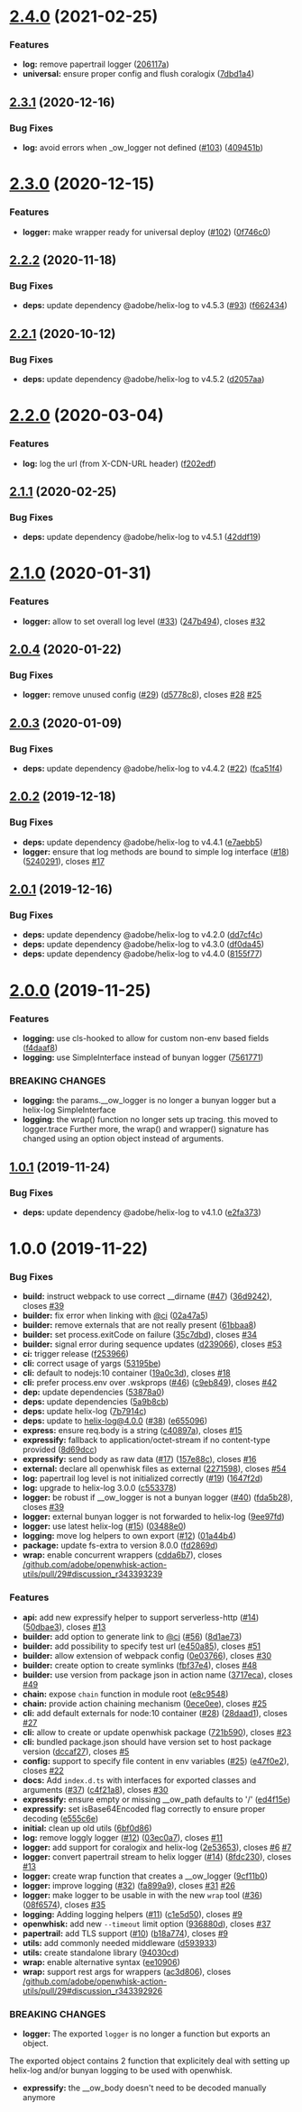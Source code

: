 # [2.4.0](https://github.com/adobe/openwhisk-action-logger/compare/v2.3.1...v2.4.0) (2021-02-25)


### Features

* **log:** remove papertrail logger ([206117a](https://github.com/adobe/openwhisk-action-logger/commit/206117a40651b8c6ffe5ca8db4642a32562a7bae))
* **universal:** ensure proper config and flush coralogix ([7dbd1a4](https://github.com/adobe/openwhisk-action-logger/commit/7dbd1a4a34b6d83857991e8eab6b4ffdae3385d1))

## [2.3.1](https://github.com/adobe/openwhisk-action-logger/compare/v2.3.0...v2.3.1) (2020-12-16)


### Bug Fixes

* **log:** avoid errors when _ow_logger not defined ([#103](https://github.com/adobe/openwhisk-action-logger/issues/103)) ([409451b](https://github.com/adobe/openwhisk-action-logger/commit/409451bfacaf345f1ad38bf692ec27c62eb6ce07))

# [2.3.0](https://github.com/adobe/openwhisk-action-logger/compare/v2.2.2...v2.3.0) (2020-12-15)


### Features

* **logger:** make wrapper ready for universal deploy ([#102](https://github.com/adobe/openwhisk-action-logger/issues/102)) ([0f746c0](https://github.com/adobe/openwhisk-action-logger/commit/0f746c09489091b1d322aa70f14795e81d0e4a56))

## [2.2.2](https://github.com/adobe/openwhisk-action-logger/compare/v2.2.1...v2.2.2) (2020-11-18)


### Bug Fixes

* **deps:** update dependency @adobe/helix-log to v4.5.3 ([#93](https://github.com/adobe/openwhisk-action-logger/issues/93)) ([f662434](https://github.com/adobe/openwhisk-action-logger/commit/f6624345f8914b18a5f4a583ee748bf7d6abc07f))

## [2.2.1](https://github.com/adobe/openwhisk-action-logger/compare/v2.2.0...v2.2.1) (2020-10-12)


### Bug Fixes

* **deps:** update dependency @adobe/helix-log to v4.5.2 ([d2057aa](https://github.com/adobe/openwhisk-action-logger/commit/d2057aa5234380aac049b8ef32f80e5d2326e76f))

# [2.2.0](https://github.com/adobe/openwhisk-action-logger/compare/v2.1.1...v2.2.0) (2020-03-04)


### Features

* **log:** log the url (from X-CDN-URL header) ([f202edf](https://github.com/adobe/openwhisk-action-logger/commit/f202edf9e48af33e76fc8e7c67a159d91b712fb4))

## [2.1.1](https://github.com/adobe/openwhisk-action-logger/compare/v2.1.0...v2.1.1) (2020-02-25)


### Bug Fixes

* **deps:** update dependency @adobe/helix-log to v4.5.1 ([42ddf19](https://github.com/adobe/openwhisk-action-logger/commit/42ddf19a829141227004b321ed6b9ae71adcad4d))

# [2.1.0](https://github.com/adobe/openwhisk-action-logger/compare/v2.0.4...v2.1.0) (2020-01-31)


### Features

* **logger:** allow to set overall log level ([#33](https://github.com/adobe/openwhisk-action-logger/issues/33)) ([247b494](https://github.com/adobe/openwhisk-action-logger/commit/247b494057db9a0431f3581e4fca6659335561e2)), closes [#32](https://github.com/adobe/openwhisk-action-logger/issues/32)

## [2.0.4](https://github.com/adobe/openwhisk-action-logger/compare/v2.0.3...v2.0.4) (2020-01-22)


### Bug Fixes

* **logger:** remove unused config ([#29](https://github.com/adobe/openwhisk-action-logger/issues/29)) ([d5778c8](https://github.com/adobe/openwhisk-action-logger/commit/d5778c8c39f09957657ee5061f6eda1e7c75ad05)), closes [#28](https://github.com/adobe/openwhisk-action-logger/issues/28) [#25](https://github.com/adobe/openwhisk-action-logger/issues/25)

## [2.0.3](https://github.com/adobe/openwhisk-action-logger/compare/v2.0.2...v2.0.3) (2020-01-09)


### Bug Fixes

* **deps:** update dependency @adobe/helix-log to v4.4.2 ([#22](https://github.com/adobe/openwhisk-action-logger/issues/22)) ([fca51f4](https://github.com/adobe/openwhisk-action-logger/commit/fca51f4b43742e01ebad0785ae958c9285cc5426))

## [2.0.2](https://github.com/adobe/openwhisk-action-logger/compare/v2.0.1...v2.0.2) (2019-12-18)


### Bug Fixes

* **deps:** update dependency @adobe/helix-log to v4.4.1 ([e7aebb5](https://github.com/adobe/openwhisk-action-logger/commit/e7aebb57a55440656d3b250c6ea575d40258d51c))
* **logger:** ensure that log methods are bound to simple log interface ([#18](https://github.com/adobe/openwhisk-action-logger/issues/18)) ([5240291](https://github.com/adobe/openwhisk-action-logger/commit/524029107cae7574e340b37075f464bd6c93a8e7)), closes [#17](https://github.com/adobe/openwhisk-action-logger/issues/17)

## [2.0.1](https://github.com/adobe/openwhisk-action-logger/compare/v2.0.0...v2.0.1) (2019-12-16)


### Bug Fixes

* **deps:** update dependency @adobe/helix-log to v4.2.0 ([dd7cf4c](https://github.com/adobe/openwhisk-action-logger/commit/dd7cf4c78b1bdcf5499242d65e1d032b099dad54))
* **deps:** update dependency @adobe/helix-log to v4.3.0 ([df0da45](https://github.com/adobe/openwhisk-action-logger/commit/df0da452bdb13005ba581d539146e11b9d60e271))
* **deps:** update dependency @adobe/helix-log to v4.4.0 ([8155f77](https://github.com/adobe/openwhisk-action-logger/commit/8155f77d2168037ef7a22b8e4edcb048ff746b9c))

# [2.0.0](https://github.com/adobe/openwhisk-action-logger/compare/v1.0.1...v2.0.0) (2019-11-25)


### Features

* **logging:** use cls-hooked to allow for custom non-env based fields ([f4daaf8](https://github.com/adobe/openwhisk-action-logger/commit/f4daaf8a204689f613a840dec96f088d147ee7e6))
* **logging:** use SimpleInterface instead of bunyan logger ([7561771](https://github.com/adobe/openwhisk-action-logger/commit/75617714c0867aca79575110caaddf610f3ea5dd))


### BREAKING CHANGES

* **logging:** the params.__ow_logger is no longer a bunyan logger but a
                 helix-log SimpleInterface
* **logging:** the wrap() function no longer sets up tracing. this moved
                 to logger.trace
                 Further more, the wrap() and wrapper() signature has changed
                 using an option object instead of arguments.

## [1.0.1](https://github.com/adobe/openwhisk-action-logger/compare/v1.0.0...v1.0.1) (2019-11-24)


### Bug Fixes

* **deps:** update dependency @adobe/helix-log to v4.1.0 ([e2fa373](https://github.com/adobe/openwhisk-action-logger/commit/e2fa373c68f4363d357016aff77fb298852da0d6))

# 1.0.0 (2019-11-22)


### Bug Fixes

* **build:** instruct webpack to use correct __dirname ([#47](https://github.com/adobe/openwhisk-action-logger/issues/47)) ([36d9242](https://github.com/adobe/openwhisk-action-logger/commit/36d9242bfa8a7f51c404d141413115699fb9b541)), closes [#39](https://github.com/adobe/openwhisk-action-logger/issues/39)
* **builder:** fix error when linking with [@ci](https://github.com/ci) ([02a47a5](https://github.com/adobe/openwhisk-action-logger/commit/02a47a5e586cc585a8e6970c447b7d29c2d68963))
* **builder:** remove externals that are not really present ([61bbaa8](https://github.com/adobe/openwhisk-action-logger/commit/61bbaa8329c46990a6c0e912e90b070f059f156e))
* **builder:** set process.exitCode on failure ([35c7dbd](https://github.com/adobe/openwhisk-action-logger/commit/35c7dbdd91363e42e7b2f51f01367b0e58cbdd9d)), closes [#34](https://github.com/adobe/openwhisk-action-logger/issues/34)
* **builder:** signal error during sequence updates ([d239066](https://github.com/adobe/openwhisk-action-logger/commit/d239066e1e4b3533f11f9c94714aff99f9dcab35)), closes [#53](https://github.com/adobe/openwhisk-action-logger/issues/53)
* **ci:** trigger release ([f253966](https://github.com/adobe/openwhisk-action-logger/commit/f2539666d4cd0167037477f15bda9b17fa705ba7))
* **cli:** correct usage of yargs ([53195be](https://github.com/adobe/openwhisk-action-logger/commit/53195be1f7bfa356a7132fec0c7b6a6df21645a4))
* **cli:** default to nodejs:10 container ([19a0c3d](https://github.com/adobe/openwhisk-action-logger/commit/19a0c3d8f1945a600f328feae3e6fbbee51f475d)), closes [#18](https://github.com/adobe/openwhisk-action-logger/issues/18)
* **cli:** prefer process.env over .wskprops ([#46](https://github.com/adobe/openwhisk-action-logger/issues/46)) ([c9eb849](https://github.com/adobe/openwhisk-action-logger/commit/c9eb849343a6f0a387f74a88696b64df30290842)), closes [#42](https://github.com/adobe/openwhisk-action-logger/issues/42)
* **dep:** update dependencies ([53878a0](https://github.com/adobe/openwhisk-action-logger/commit/53878a011c35f433fff0333bfae70852a08e0421))
* **deps:** update dependencies ([5a9b8cb](https://github.com/adobe/openwhisk-action-logger/commit/5a9b8cbbf0c198c6e50807133a260c6d5286313f))
* **deps:** update helix-log ([7b7914c](https://github.com/adobe/openwhisk-action-logger/commit/7b7914caefe165d1762c247e13053fe17be8cf53))
* **deps:** update to helix-log@4.0.0 ([#38](https://github.com/adobe/openwhisk-action-logger/issues/38)) ([e655096](https://github.com/adobe/openwhisk-action-logger/commit/e6550967307d7b11871fe5853b048ff25862b4de))
* **express:** ensure req.body is a string ([c40897a](https://github.com/adobe/openwhisk-action-logger/commit/c40897af5995b63d3174cabc909e53c39fd7f871)), closes [#15](https://github.com/adobe/openwhisk-action-logger/issues/15)
* **expressify:** fallback to application/octet-stream if no content-type provided ([8d69dcc](https://github.com/adobe/openwhisk-action-logger/commit/8d69dcc1ad7b650ae5626bc20cc80491087bb563))
* **expressify:** send body as raw data ([#17](https://github.com/adobe/openwhisk-action-logger/issues/17)) ([157e88c](https://github.com/adobe/openwhisk-action-logger/commit/157e88c6cfd834860515dfd396edbbe446a0d085)), closes [#16](https://github.com/adobe/openwhisk-action-logger/issues/16)
* **external:** declare all openwhisk files as external ([2271598](https://github.com/adobe/openwhisk-action-logger/commit/2271598b475dc5b0415b9f60738ba955504c97d1)), closes [#54](https://github.com/adobe/openwhisk-action-logger/issues/54)
* **log:** papertrail log level is not initialized correctly ([#19](https://github.com/adobe/openwhisk-action-logger/issues/19)) ([1647f2d](https://github.com/adobe/openwhisk-action-logger/commit/1647f2d5f26ebd3408b1327282430c34e34b9497))
* **log:** upgrade to helix-log 3.0.0 ([c553378](https://github.com/adobe/openwhisk-action-logger/commit/c5533789f8b106878a385dba00366fe531cddf87))
* **logger:** be robust if __ow_logger is not a bunyan logger ([#40](https://github.com/adobe/openwhisk-action-logger/issues/40)) ([fda5b28](https://github.com/adobe/openwhisk-action-logger/commit/fda5b282ff0b47f17b77cde57def1f06b8f346d1)), closes [#39](https://github.com/adobe/openwhisk-action-logger/issues/39)
* **logger:** external bunyan logger is not forwarded to helix-log ([9ee97fd](https://github.com/adobe/openwhisk-action-logger/commit/9ee97fdaf38b56e4ff3860ad5ca740653188a6fe))
* **logger:** use latest helix-log ([#15](https://github.com/adobe/openwhisk-action-logger/issues/15)) ([03488e0](https://github.com/adobe/openwhisk-action-logger/commit/03488e09987b1759838313afed9c43596e77e897))
* **logging:** move log helpers to own export ([#12](https://github.com/adobe/openwhisk-action-logger/issues/12)) ([01a44b4](https://github.com/adobe/openwhisk-action-logger/commit/01a44b44004d6772f8368047560eb52ba03493c0))
* **package:** update fs-extra to version 8.0.0 ([fd2869d](https://github.com/adobe/openwhisk-action-logger/commit/fd2869da623a00d9adee02d7f87a93f7c408ed5b))
* **wrap:** enable concurrent wrappers ([cdda6b7](https://github.com/adobe/openwhisk-action-logger/commit/cdda6b705374c3e301884b77c77845b970379825)), closes [/github.com/adobe/openwhisk-action-utils/pull/29#discussion_r343393239](https://github.com//github.com/adobe/openwhisk-action-utils/pull/29/issues/discussion_r343393239)


### Features

* **api:** add new expressify helper to support serverless-http ([#14](https://github.com/adobe/openwhisk-action-logger/issues/14)) ([50dbae3](https://github.com/adobe/openwhisk-action-logger/commit/50dbae3d9d782da80871e838f8e0bdcb5e9d601d)), closes [#13](https://github.com/adobe/openwhisk-action-logger/issues/13)
* **builder:** add option to generate link to [@ci](https://github.com/ci) ([#56](https://github.com/adobe/openwhisk-action-logger/issues/56)) ([8d1ae73](https://github.com/adobe/openwhisk-action-logger/commit/8d1ae73dafdb4e00a6626fe041a0c0ea25ec91c9))
* **builder:** add possibility to specify test url ([e450a85](https://github.com/adobe/openwhisk-action-logger/commit/e450a85054fd9878ad97a2877bfa0918067bb7b3)), closes [#51](https://github.com/adobe/openwhisk-action-logger/issues/51)
* **builder:** allow extension of webpack config ([0e03766](https://github.com/adobe/openwhisk-action-logger/commit/0e0376632525c6ee8b7babbf2dad2b2fb7d4a620)), closes [#30](https://github.com/adobe/openwhisk-action-logger/issues/30)
* **builder:** create option to create symlinks ([fbf37e4](https://github.com/adobe/openwhisk-action-logger/commit/fbf37e463151c6c42ee8d5171469a852fbfad716)), closes [#48](https://github.com/adobe/openwhisk-action-logger/issues/48)
* **builder:** use version from package json in action name ([3717eca](https://github.com/adobe/openwhisk-action-logger/commit/3717ecaec4310be3f98f3b21d5a622f076b67557)), closes [#49](https://github.com/adobe/openwhisk-action-logger/issues/49)
* **chain:** expose `chain` function in module root ([e8c9548](https://github.com/adobe/openwhisk-action-logger/commit/e8c9548a42cf776b795d23de17b61a6e115c1fad))
* **chain:** provide action chaining mechanism ([0ece0ee](https://github.com/adobe/openwhisk-action-logger/commit/0ece0ee863739e68f2c801ac9f8c0fee4a0c3240)), closes [#25](https://github.com/adobe/openwhisk-action-logger/issues/25)
* **cli:** add default externals for node:10 container ([#28](https://github.com/adobe/openwhisk-action-logger/issues/28)) ([28daad1](https://github.com/adobe/openwhisk-action-logger/commit/28daad1ed01d66ffe74eaba2e5204192b1b745d0)), closes [#27](https://github.com/adobe/openwhisk-action-logger/issues/27)
* **cli:** allow to create or update openwhisk package ([721b590](https://github.com/adobe/openwhisk-action-logger/commit/721b590c3dc42d6765b39fb5b52e1576f2e345bc)), closes [#23](https://github.com/adobe/openwhisk-action-logger/issues/23)
* **cli:** bundled package.json should have version set to host package version ([dccaf27](https://github.com/adobe/openwhisk-action-logger/commit/dccaf27bd028dc7a36a0444c4f54051e06929538)), closes [#5](https://github.com/adobe/openwhisk-action-logger/issues/5)
* **config:** support to specify file content in env variables ([#25](https://github.com/adobe/openwhisk-action-logger/issues/25)) ([e47f0e2](https://github.com/adobe/openwhisk-action-logger/commit/e47f0e22e47a83282e4133959e7c71ab7e67b6e0)), closes [#22](https://github.com/adobe/openwhisk-action-logger/issues/22)
* **docs:** Add `index.d.ts` with interfaces for exported classes and arguments ([#37](https://github.com/adobe/openwhisk-action-logger/issues/37)) ([c4f21a8](https://github.com/adobe/openwhisk-action-logger/commit/c4f21a85ccaa2e1ce5845ccc0b6c127039a375e7)), closes [#30](https://github.com/adobe/openwhisk-action-logger/issues/30)
* **expressify:** ensure empty or missing __ow_path defaults to '/' ([ed4f15e](https://github.com/adobe/openwhisk-action-logger/commit/ed4f15e4104935a41b8b7a26b885962ff0af4499))
* **expressify:** set isBase64Encoded flag correctly to ensure proper decoding ([e555c6e](https://github.com/adobe/openwhisk-action-logger/commit/e555c6e1ee028db220f7d17811a58ff25de15b16))
* **initial:** clean up old utils ([6bf0d86](https://github.com/adobe/openwhisk-action-logger/commit/6bf0d8651b71c56a0b20bf0feedb9df978a0c377))
* **log:** remove loggly logger ([#12](https://github.com/adobe/openwhisk-action-logger/issues/12)) ([03ec0a7](https://github.com/adobe/openwhisk-action-logger/commit/03ec0a784c77c93c1ef656dd2f954443736c7b26)), closes [#11](https://github.com/adobe/openwhisk-action-logger/issues/11)
* **logger:** add support for coralogix and helix-log ([2e53653](https://github.com/adobe/openwhisk-action-logger/commit/2e5365352e6770511a66b772290447234cc75a57)), closes [#6](https://github.com/adobe/openwhisk-action-logger/issues/6) [#7](https://github.com/adobe/openwhisk-action-logger/issues/7)
* **logger:** convert papertrail stream to helix logger ([#14](https://github.com/adobe/openwhisk-action-logger/issues/14)) ([8fdc230](https://github.com/adobe/openwhisk-action-logger/commit/8fdc2305185a149ceaa9810ae1b8fdc4dab426ca)), closes [#13](https://github.com/adobe/openwhisk-action-logger/issues/13)
* **logger:** create wrap function that creates a __ow_logger ([9cf11b0](https://github.com/adobe/openwhisk-action-logger/commit/9cf11b044bf45574266cedadfe323c3b46cefb58))
* **logger:** improve logging ([#32](https://github.com/adobe/openwhisk-action-logger/issues/32)) ([fa899a9](https://github.com/adobe/openwhisk-action-logger/commit/fa899a9da33393c5731921a35eb263f116835088)), closes [#31](https://github.com/adobe/openwhisk-action-logger/issues/31) [#26](https://github.com/adobe/openwhisk-action-logger/issues/26)
* **logger:** make logger to be usable in with the new `wrap` tool ([#36](https://github.com/adobe/openwhisk-action-logger/issues/36)) ([08f6574](https://github.com/adobe/openwhisk-action-logger/commit/08f6574b63cab445d8d31b355f9c111ac5adc657)), closes [#35](https://github.com/adobe/openwhisk-action-logger/issues/35)
* **logging:** Adding logging helpers ([#11](https://github.com/adobe/openwhisk-action-logger/issues/11)) ([c1e5d50](https://github.com/adobe/openwhisk-action-logger/commit/c1e5d504a897959a62ec43ca1bcc7176aec030cc)), closes [#9](https://github.com/adobe/openwhisk-action-logger/issues/9)
* **openwhisk:** add new `--timeout` limit option ([936880d](https://github.com/adobe/openwhisk-action-logger/commit/936880da18dd1e155c0ba0a2c57b841c6968fefa)), closes [#37](https://github.com/adobe/openwhisk-action-logger/issues/37)
* **papertrail:** add TLS support ([#10](https://github.com/adobe/openwhisk-action-logger/issues/10)) ([b18a774](https://github.com/adobe/openwhisk-action-logger/commit/b18a774224bc5ab48d687604d099849ee34ccc3a)), closes [#9](https://github.com/adobe/openwhisk-action-logger/issues/9)
* **utils:** add commonly needed middleware ([d593933](https://github.com/adobe/openwhisk-action-logger/commit/d59393304ea34fac9f9df161be42a9b431df25af))
* **utils:** create standalone library ([94030cd](https://github.com/adobe/openwhisk-action-logger/commit/94030cd5af88c58653d222d3fa45ded9d29c3cec))
* **wrap:** enable alternative syntax ([ee10906](https://github.com/adobe/openwhisk-action-logger/commit/ee10906b23951b1f426fc40a9016095d7f9f38fe))
* **wrap:** support rest args for wrappers ([ac3d806](https://github.com/adobe/openwhisk-action-logger/commit/ac3d806b8434acb572c83fd23212569db055d654)), closes [/github.com/adobe/openwhisk-action-utils/pull/29#discussion_r343392926](https://github.com//github.com/adobe/openwhisk-action-utils/pull/29/issues/discussion_r343392926)


### BREAKING CHANGES

* **logger:** The exported `logger` is no longer a function but exports an object.

The exported object contains 2 function that explicitely deal with setting up helix-log
and/or bunyan logging to be used with openwhisk.
* **expressify:** the __ow_body doesn't need to be decoded manually anymore
